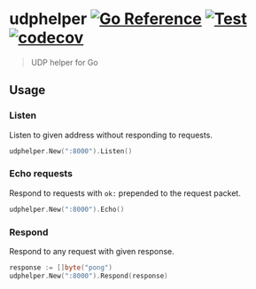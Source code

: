 # udphelper [![Go Reference](https://pkg.go.dev/badge/github.com/vikpe/udphelper.svg)](https://pkg.go.dev/github.com/vikpe/udphelper)  [![Test](https://github.com/vikpe/udphelper/actions/workflows/test.yml/badge.svg?branch=main)](https://github.com/vikpe/udphelper/actions/workflows/test.yml) [![codecov](https://codecov.io/gh/vikpe/udphelper/branch/main/graph/badge.svg)](https://codecov.io/gh/vikpe/udphelper)

> UDP helper for Go

## Usage

### Listen

Listen to given address without responding to requests.

```go
udphelper.New(":8000").Listen()
```

### Echo requests

Respond to requests with `ok:` prepended to the request packet.

```go
udphelper.New(":8000").Echo()
```

### Respond

Respond to any request with given response.

```go
response := []byte("pong")
udphelper.New(":8000").Respond(response)
```
